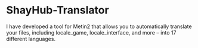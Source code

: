 # ShayHub-Translator
I have developed a tool for Metin2 that allows you to automatically translate your files, including locale_game, locale_interface, and more – into 17 different languages.
